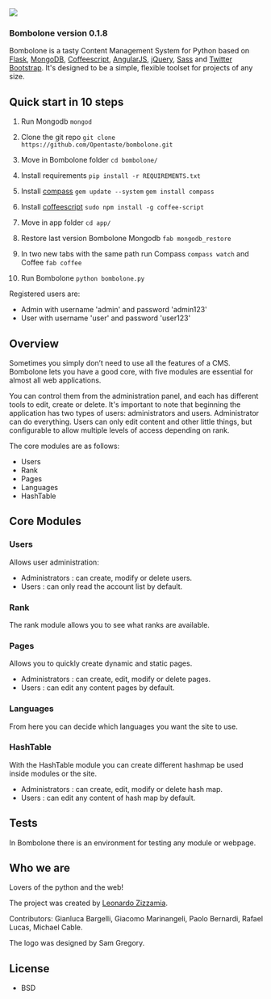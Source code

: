 <img src="http://zizzamia.com/img/bombolone_logo.png"/>

### Bombolone version 0.1.8 ###

Bombolone is a tasty Content Management System for Python based on [Flask](http://flask.pocoo.org/), [MongoDB](http://www.mongodb.org/), [Coffeescript](http://coffeescript.org/), 
[AngularJS](http://angularjs.org), [jQuery](http://jquery.com), [Sass](http://sass-lang.com) and [Twitter Bootstrap](http://twitter.github.com/bootstrap/). 
It's designed to be a simple, flexible toolset for projects of any size.



## Quick start in 10 steps

1. Run Mongodb `mongod`

2. Clone the git repo `git clone https://github.com/Opentaste/bombolone.git`

3. Move in Bombolone folder `cd bombolone/`

4. Install requirements  `pip install -r REQUIREMENTS.txt`

5. Install [compass](http://compass-style.org/install/) `gem update --system` `gem install compass`

6. Install [coffeescript](http://coffeescript.org/#installation) `sudo npm install -g coffee-script`

7. Move in app folder `cd app/`

8. Restore last version Bombolone Mongodb `fab mongodb_restore`

9. In two new tabs with the same path run Compass `compass watch` and Coffee `fab coffee`

10. Run Bombolone `python bombolone.py`

Registered users are:
* Admin with username 'admin' and password 'admin123'
* User with username 'user' and password 'user123'


## Overview

Sometimes you simply don’t need to use all the features of a CMS. 
Bombolone lets you have a good core, with five modules are essential 
for almost all web applications.

You can control them from the administration panel, and each has 
different tools to edit, create or delete.
It's important to note that beginning the application has two types 
of users: administrators and users. Administrator can do everything. 
Users can only edit content and other little things,
but configurable to allow multiple levels of access depending on rank.

The core modules are as follows:
* Users
* Rank
* Pages
* Languages
* HashTable


## Core Modules

### Users ###
Allows user administration: 
* Administrators : can create, modify or delete users.
* Users : can only read the account list by default.

### Rank ###
The rank module allows you to see what ranks are available.

### Pages ###
Allows you to quickly create dynamic and static pages.
* Administrators : can create, edit, modify or delete pages.
* Users : can edit any content pages by default.

### Languages ###
From here you can decide which languages you want the site to use.

### HashTable ###
With the HashTable module you can create different hashmap be used inside modules or the site.
* Administrators : can create, edit, modify or delete hash map.
* Users : can edit any content of hash map by default.


## Tests
In Bombolone there is an environment for testing any module or webpage.


## Who we are

Lovers of the python and the web!

The project was created by [Leonardo Zizzamia](http://zizzamia.com/). 

Contributors: Gianluca Bargelli, Giacomo Marinangeli, Paolo Bernardi, Rafael Lucas, Michael Cable.

The logo was designed by Sam Gregory.


## License

* BSD
